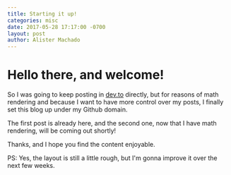 ```yaml
---
title: Starting it up!
categories: misc
date: 2017-05-28 17:17:00 -0700
layout: post
author: Alister Machado
---
```


# Hello there, and welcome!

So I was going to keep posting in [dev.to](http://dev.to) directly, but for reasons of math rendering and because I want to have more control over my posts, I finally set this blog up under my Github domain.

The first post is already here, and the second one, now that I have math rendering, will be coming out shortly!

Thanks, and I hope you find the content enjoyable.

PS: Yes, the layout is still a little rough, but I'm gonna improve it over the next few weeks.
